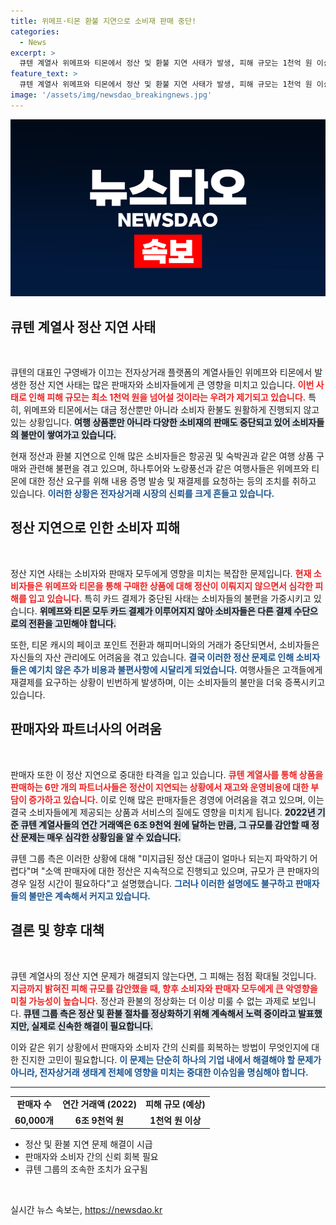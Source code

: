 ```yaml
---
title: 위메프·티몬 환불 지연으로 소비재 판매 중단!
categories:
  - News
excerpt: >
  큐텐 계열사 위메프와 티몬에서 정산 및 환불 지연 사태가 발생, 피해 규모는 1천억 원 이상으로 추정됩니다. 결제 시스템 마비로 소비자와 판매자 모두 큰 혼란을 겪고 있으며, 여행상품 판매도 중단됐습니다.
feature_text: >
  큐텐 계열사 위메프와 티몬에서 정산 및 환불 지연 사태가 발생, 피해 규모는 1천억 원 이상으로 추정됩니다. 결제 시스템 마비로 소비자와 판매자 모두 큰 혼란을 겪고 있으며, 여행상품 판매도 중단됐습니다.
image: '/assets/img/newsdao_breakingnews.jpg'
---
```


<p><img src="/assets/img/newsdao_breakingnews.jpg" alt="bookingtag 속보" /></p>

<h2 data-ke-size="size26">큐텐 계열사 정산 지연 사태</h2>

<p data-ke-size="size16">&nbsp;</p>

<p>큐텐의 대표인 구영배가 이끄는 전자상거래 플랫폼의 계열사들인 위메프와 티몬에서 발생한 정산 지연 사태는 많은 판매자와 소비자들에게 큰 영향을 미치고 있습니다. <b><span style="color: #ee2323;">이번 사태로 인해 피해 규모는 최소 1천억 원을 넘어설 것이라는 우려가 제기되고 있습니다.</span></b> 특히, 위메프와 티몬에서는 대금 정산뿐만 아니라 소비자 환불도 원활하게 진행되지 않고 있는 상황입니다. <b><span style="background-color: #21538527;">여행 상품뿐만 아니라 다양한 소비재의 판매도 중단되고 있어 소비자들의 불만이 쌓여가고 있습니다.</span></b></p>

<p>현재 정산과 환불 지연으로 인해 많은 소비자들은 항공권 및 숙박권과 같은 여행 상품 구매와 관련해 불편을 겪고 있으며, 하나투어와 노랑풍선과 같은 여행사들은 위메프와 티몬에 대한 정산 요구를 위해 내용 증명 발송 및 재결제를 요청하는 등의 조치를 취하고 있습니다. <b><span style="color: #1a5490;">이러한 상황은 전자상거래 시장의 신뢰를 크게 흔들고 있습니다.</span></b> </p>

<h2 data-ke-size="size26">정산 지연으로 인한 소비자 피해</h2>

<p data-ke-size="size16">&nbsp;</p>

<p>정산 지연 사태는 소비자와 판매자 모두에게 영향을 미치는 복잡한 문제입니다. <b><span style="color: #ee2323;">현재 소비자들은 위메프와 티몬을 통해 구매한 상품에 대해 정산이 이뤄지지 않으면서 심각한 피해를 입고 있습니다.</span></b> 특히 카드 결제가 중단된 사태는 소비자들의 불편을 가중시키고 있습니다. <b><span style="background-color: #21538527;">위메프와 티몬 모두 카드 결제가 이루어지지 않아 소비자들은 다른 결제 수단으로의 전환을 고민해야 합니다.</span></b></p>

<p>또한, 티몬 캐시의 페이코 포인트 전환과 해피머니와의 거래가 중단되면서, 소비자들은 자신들의 자산 관리에도 어려움을 겪고 있습니다. <b><span style="color: #1a5490;">결국 이러한 정산 문제로 인해 소비자들은 예기치 않은 추가 비용과 불편사항에 시달리게 되었습니다.</span></b> 여행사들은 고객들에게 재결제를 요구하는 상황이 빈번하게 발생하며, 이는 소비자들의 불만을 더욱 증폭시키고 있습니다. </p>

<h2 data-ke-size="size26">판매자와 파트너사의 어려움</h2>

<p data-ke-size="size16">&nbsp;</p>

<p>판매자 또한 이 정산 지연으로 중대한 타격을 입고 있습니다. <b><span style="color: #ee2323;">큐텐 계열사를 통해 상품을 판매하는 6만 개의 파트너사들은 정산이 지연되는 상황에서 재고와 운영비용에 대한 부담이 증가하고 있습니다.</span></b> 이로 인해 많은 판매자들은 경영에 어려움을 겪고 있으며, 이는 결국 소비자들에게 제공되는 상품과 서비스의 질에도 영향을 미치게 됩니다. <b><span style="background-color: #21538527;">2022년 기준 큐텐 계열사들의 연간 거래액은 6조 9천억 원에 달하는 만큼, 그 규모를 감안할 때 정산 문제는 매우 심각한 상황임을 알 수 있습니다.</span></b></p>

<p>큐텐 그룹 측은 이러한 상황에 대해 "미지급된 정산 대금이 얼마나 되는지 파악하기 어렵다"며 "소액 판매자에 대한 정산은 지속적으로 진행되고 있으며, 규모가 큰 판매자의 경우 일정 시간이 필요하다"고 설명했습니다. <b><span style="color: #1a5490;">그러나 이러한 설명에도 불구하고 판매자들의 불만은 계속해서 커지고 있습니다.</span></b></p>

<h2 data-ke-size="size26">결론 및 향후 대책</h2>

<p data-ke-size="size16">&nbsp;</p>

<p>큐텐 계열사의 정산 지연 문제가 해결되지 않는다면, 그 피해는 점점 확대될 것입니다. <b><span style="color: #ee2323;">지금까지 밝혀진 피해 규모를 감안했을 때, 향후 소비자와 판매자 모두에게 큰 악영향을 미칠 가능성이 높습니다.</span></b> 정산과 환불의 정상화는 더 이상 미룰 수 없는 과제로 보입니다. <b><span style="background-color: #21538527;">큐텐 그룹 측은 정산 및 환불 절차를 정상화하기 위해 계속해서 노력 중이라고 발표했지만, 실제로 신속한 해결이 필요합니다.</span></b></p>

<p>이와 같은 위기 상황에서 판매자와 소비자 간의 신뢰를 회복하는 방법이 무엇인지에 대한 진지한 고민이 필요합니다. <b><span style="color: #1a5490;">이 문제는 단순히 하나의 기업 내에서 해결해야 할 문제가 아니라, 전자상거래 생태계 전체에 영향을 미치는 중대한 이슈임을 명심해야 합니다.</span></b> </p>

<hr>

<table style="width: 100%;">
    <tr>
        <td style="text-align: center; height: 17px;"><b>판매자 수</b></td>
        <td style="text-align: center; height: 17px;"><b>연간 거래액 (2022)</b></td>
        <td style="text-align: center; height: 17px;"><b>피해 규모 (예상)</b></td>
    </tr>
    <tr>
        <td style="text-align: center; height: 17px;"><b>60,000개</b></td>
        <td style="text-align: center; height: 17px;"><b>6조 9천억 원</b></td>
        <td style="text-align: center; height: 17px;"><b>1천억 원 이상</b></td>
    </tr>
</table> 

<ul>
    <li>정산 및 환불 지연 문제 해결이 시급</li>
    <li>판매자와 소비자 간의 신뢰 회복 필요</li>
    <li>큐텐 그룹의 조속한 조치가 요구됨</li>
</ul> 

<p data-ke-size="size16">&nbsp;</p>
실시간 뉴스 속보는, <a href="https://newsdao.kr" rel="dofollow">https://newsdao.kr</a>


